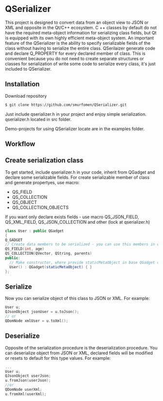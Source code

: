 # QSerializer 
This project is designed to convert data from an object view to JSON or XML and opposite in the Qt/C++ ecosystem. C ++ classes by default do not have the required meta-object information for serializing class fields, but Qt is equipped with its own highly efficient meta-object system.
An important feature of the QSerializer is the ability to specify serializable fields of the class without having to serialize the entire class. QSerilaizer generate code and declare Q_PROPERTY for every declared member of class. This is convenient because you do not need to create separate structures or classes for serialization of write some code to serialize every class, it's just included to QSerializer.

## Installation
Download repository
```bash
$ git clone https://github.com/smurfomen/QSerializer.git
```
Just include qserializer.h in your project and enjoy simple serialization. qserializer.h located in src folder.

Demo-projects for using QSerializer locate are in the examples folder.

## Workflow
## Create serialization class
To get started, include qserializer.h in your code, inherit from QGadget and declare some serializable fields. 
For create serializable member of class and generate propertyes, use macro:
- QS_FIELD
- QS_COLLECTION
- QS_OBJECT
- QS_COLLECTION_OBJECTS

If you want only declare exists fields - use macro QS_JSON_FIELD, QS_XML_FIELD, QS_JSON_COLLECTION and other (lock at qserializer.h)
```C++
class User : public QGadget
{
Q_GADGET
// Create data members to be serialized - you can use this members in code
QS_FIELD(int, age)
QS_COLLECTION(QVector, QString, parents)
public:
  // Make constructor, where provide staticMetaObject in base QGadget class
  User() : QGadget(staticMetaObject) { }
};
```

## **Serialize**
Now you can serialize object of this class to JSON or XML.
For example:
```C++
User u;
QJsonObject jsonUser = u.toJson();
// or
QDomNode xmlUser = u.toXml();
```

## **Deserialize**
Opposite of the serialization procedure is the deserialization procedure.
You can deserialize object from JSON or XML, declared fields will be modified or resets to default for this type values.
For example:
```C++
...
User u;
QJsonObject userJson;
u.fromJson(userJson);
//or
QDomNode userXml;
u.fromXml(userXml);
```

